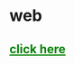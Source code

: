 # web
<style>
  a {
    color: green;
  }
</style>
<h2><a href="https://ii17011701.github.io/web">click here</a></h2> 
